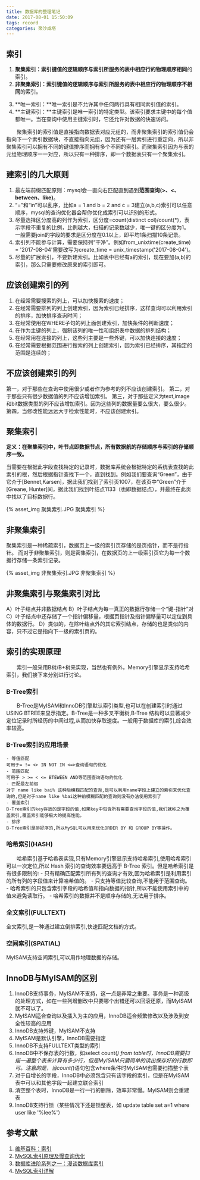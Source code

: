 ```yaml
---
title: 数据库的整理笔记
date: 2017-08-01 15:50:09
tags: record
categories: 聚沙成塔
---
```

<!-- TOC -->

## 索引

1. **聚集索引：**索引键值的逻辑顺序与索引所服务的表中相应行的物理顺序**相同**的索引。
2. **非聚集索引：**索引键值的逻辑顺序与索引所服务的表中相应行的物理顺序**不相同**的索引。
<!--more-->
3. **唯一索引：**唯一索引是不允许其中任何两行具有相同索引值的索引。
4. **主键索引：**主键索引是唯一索引的特定类型。该索引要求主键中的每个值都唯一。当在查询中使用主键索引时，它还允许对数据的快速访问。

&emsp;&emsp;聚集索引的索引值是直接指向数据表对应元组的，而非聚集索引的索引值仍会指向下一个索引数据块，不直接指向元组，因为还有一层索引进行重定向，所以非聚集索引可以拥有不同的键值排序而拥有多个不同的索引。而聚集索引因为与表的元组物理顺序一一对应，所以只有一种排序，即一个数据表只有一个聚集索引。


## 建索引的几大原则
1. 最左端前缀匹配原则：mysql会一直向右匹配直到遇到**范围查询(>、<、between、like)**。
2. “=”和“in”可以乱序，比如a = 1 and b = 2 and c = 3建立(a,b,c)索引可以任意顺序，mysql的查询优化器会帮你优化成索引可以识别的形式。
3. 尽量选择区分度高的列作为索引，区分度=count(distinct col)/count(*)，表示字段不重复的比例，比例越大，扫描的记录数越少，唯一键的区分度为1。一般需要join的字段的要求是区分度在0.1以上，即平均1条扫描10条记录。
4. 索引列不能参与计算，需要保持列“干净”。例如from_unixtime(create_time) = '2017-08-04'需要改写为create_time = unix_timestamp('2017-08-04')。
5. 尽量的扩展索引，不要新建索引。比如表中已经有a的索引，现在要加(a,b)的索引，那么只需要修改原来的索引即可。

## 应该创建索引的列
1. 在经常需要搜索的列上，可以加快搜索的速度；
2. 在经常需要排列的列上创建索引，因为索引已经排序，这样查询可以利用索引的排序，加快排序查询时间；
3. 在经常使用在WHERE子句的列上面创建索引，加快条件的判断速度；
4. 在作为主键的列上，强制该列的唯一性和组织表中数据的排列结构；
5. 在经常用在连接的列上，这些列主要是一些外键，可以加快连接的速度；
6. 在经常需要根据范围进行搜索的列上创建索引，因为索引已经排序，其指定的范围是连续的；

## 不应该创建索引的列
第一，对于那些在查询中使用很少或者作为参考的列不应该创建索引。
第二，对于那些只有很少数据值的列不应该增加索引。
第三，对于那些定义为text,image和bit数据类型的列不应该增加索引。因为这些列的数据量要么很大，要么很少。
第四，当修改性能远远大于检索性能时，不应该创建索引。

## 聚集索引

**定义：在聚集索引中，叶节点即数据节点，所有数据航的存储顺序与索引的存储顺序一致。**

当需要在根据此字段查找特定的记录时，数据库系统会根据特定的系统表查找的此索引的根，然后根据指针查找下一个，直到找到。例如我们要查询“Green”，由于它介于[Bennet,Karsen]，据此我们找到了索引页1007，在该页中“Green”介于[Greane, Hunter]间，据此我们找到叶结点1133（也即数据结点），并最终在此页中找以了目标数据行。

{% asset_img 聚集索引.JPG 聚集索引 %}

## 非聚集索引

聚集索引是一种稀疏索引，数据页上一级的索引页存储的是页指针，而不是行指针。
而对于非聚集索引，则是密集索引，在数据页的上一级索引页它为每一个数据行存储一条索引记录。

{% asset_img 非聚集索引.JPG 非聚集索引 %}

## 非聚集索引与聚集索引对比
A）叶子结点并非数据结点
B）叶子结点为每一真正的数据行存储一个“键-指针”对
C）叶子结点中还存储了一个指针偏移量，根据页指针及指针偏移量可以定位到具体的数据行。
D）类似的，在除叶结点外的其它索引结点，存储的也是类似的内容，只不过它是指向下一级的索引页的。

## 索引的实现原理

&emsp;&emsp;索引一般采用B树/B+树来实现，当然也有例外，Memory引擎显示支持哈希索引，我们接下来分别进行讨论。

### B-Tree索引 
&emsp;&emsp;B-Tree是MyISAM和InnoDB引擎默认索引类型,也可以在创建索引时通过USING BTREE来显示指定。B-Tree是一种多叉平衡树,B-Tree 结构可以显著减少定位记录时所经历的中间过程,从而加快存取速度。一般用于数据库的索引,综合效率较高。

### B-Tree索引的应用场景
	
	- 等值匹配 
	可用于= != <> IN NOT IN <=>查询语句的优化
	- 范围匹配 
	可用于 > >= < <= BTEWEEN AND等范围查询语句的优化
	- 匹配最左前缀 
	对于 name like bai% 这种后模糊匹配的查询,是可以利用name字段上建立的索引来优化查询的,但是对于name like %bai这种前模糊匹配的查询则没有办法使用索引了
	- 覆盖索引 
	B-Tree索引的key存放的是字段的值,如果key中包含所有需要查询字段的值,我们就称之为覆盖索引,覆盖索引能够极大的提高性能。
	- 排序 
	B-Tree索引是排好序的,所以MySQL可以用来优化ORDER BY 和 GROUP BY等操作。

### 哈希索引(HASH) 
&emsp;&emsp;哈希索引基于哈希表实现,只有Memory引擎显示支持哈希索引,使用哈希索引可以一次定位,所以 Hash 索引的查询效率要远高于 B-Tree 索引。但是哈希索引是有很多限制的:
	- 只有精确匹配索引所有列的查询才有效,因为哈希索引是利用索引的所有列的字段值来计算哈希值的。
	- 只支持等值比较查询,不能用于范围查询。
	- 哈希索引的只包含索引字段的哈希值和指向数据的指针,所以不能使用索引中的值来避免读取行。
	- 哈希索引的数据并不是顺序存储的,无法用于排序。
	
### 全文索引(FULLTEXT) 
全文索引,是一种通过建立倒排索引,快速匹配文档的方式。

### 空间索引(SPATIAL) 
MyISAM支持空间索引,可以用作地理数据的存储。

## InnoDB与MyISAM的区别
  1. InnoDB支持事务，MyISAM不支持，这一点是非常之重要。事务是一种高级的处理方式，如在一些列增删改中只要哪个出错还可以回滚还原，而MyISAM就不可以了。
  2. MyISAM适合查询以及插入为主的应用，InnoDB适合频繁修改以及涉及到安全性较高的应用
  3. InnoDB支持外键，MyISAM不支持
  4. MyISAM是默认引擎，InnoDB需要指定
  5. InnoDB不支持FULLTEXT类型的索引
  6. InnoDB中不保存表的行数，如select count(*) from table时，InnoDB需要扫描一遍整个表来计算有多少行，但是MyISAM只要简单的读出保存好的行数即可。注意的是，当count(*)语句包含where条件时MyISAM也需要扫描整个表
  7. 对于自增长的字段，InnoDB中必须包含只有该字段的索引，但是在MyISAM表中可以和其他字段一起建立联合索引
  8. 清空整个表时，InnoDB是一行一行的删除，效率非常慢。MyISAM则会重建表
  9. InnoDB支持行锁（某些情况下还是锁整表，如 update table set a=1 where user like '%lee%'）


## 参考文献

1. [维基百科：索引](https://zh.wikipedia.org/wiki/%E6%95%B0%E6%8D%AE%E5%BA%93%E7%B4%A2%E5%BC%95)
2. [MySQL索引原理及慢查询优化](https://tech.meituan.com/mysql-index.html)
3. [数据库进阶系列之一：漫谈数据库索引](http://www.cnblogs.com/morvenhuang/archive/2009/03/30/1425534.html)
4. [MySQL索引详解](http://shanks.leanote.com/post/Mysql%E7%B4%A2%E5%BC%95)